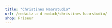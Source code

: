 ```yaml
---
title: "Christines Haarstudio"
url: /redwitz-a-d-rodach/christines-haarstudio/
shop: Friseur
---
```

